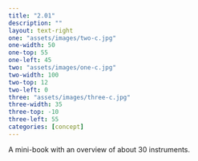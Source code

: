 ```yaml
---
title: "2.01"
description: ""
layout: text-right
one: "assets/images/two-с.jpg"
one-width: 50
one-top: 55
one-left: 45
two: "assets/images/one-с.jpg"
two-width: 100
two-top: 12
two-left: 0
three: "assets/images/three-с.jpg"
three-width: 35
three-top: -10
three-left: 55
categories: [concept]
---
```


A mini-book with an overview of about 30 instruments.